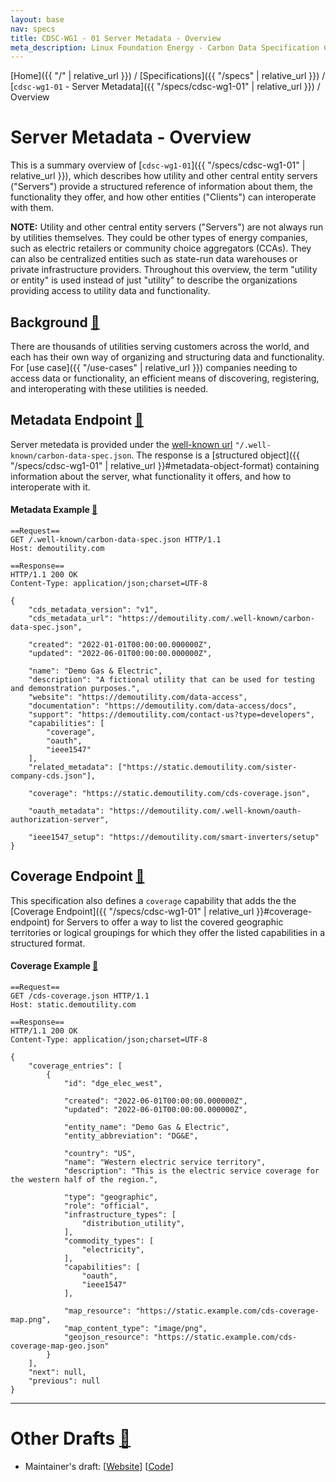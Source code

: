 ```yaml
---
layout: base
nav: specs
title: CDSC-WG1 - 01 Server Metadata - Overview
meta_description: Linux Foundation Energy - Carbon Data Specification Consortium (CDSC) - Connectivity Working Group (WG1) - Specifications - cdsc-wg1-01 - Server Metadata - Overview
---
```

[Home]({{ "/" | relative_url }}) / [Specifications]({{ "/specs" | relative_url }}) / [`cdsc-wg1-01` - Server Metadata]({{ "/specs/cdsc-wg1-01" | relative_url }}) / Overview

# Server Metadata - Overview

This is a summary overview of [`cdsc-wg1-01`]({{ "/specs/cdsc-wg1-01" | relative_url }}), which describes how utility and other central entity servers ("Servers") provide a structured reference of information about them, the functionality they offer, and how other entities ("Clients") can interoperate with them.

**NOTE:** Utility and other central entity servers ("Servers") are not always run by utilities themselves.
They could be other types of energy companies, such as electric retailers or community choice aggregators (CCAs).
They can also be centralized entities such as state-run data warehouses or private infrastructure providers.
Throughout this overview, the term "utility or entity" is used instead of just "utility" to describe the organizations providing access to utility data and functionality.

## Background <a id="background" href="#background" class="permalink">🔗</a>

There are thousands of utilities serving customers across the world, and each has their own way of organizing and structuring data and functionality.
For [use case]({{ "/use-cases" | relative_url }}) companies needing to access data or functionality, an efficient means of discovering, registering, and interoperating with these utilities is needed.

## Metadata Endpoint <a id="metadata-endpoint" href="#metadata-endpoint" class="permalink">🔗</a>

Server metedata is provided under the [well-known url](https://datatracker.ietf.org/doc/html/rfc8615) `"/.well-known/carbon-data-spec.json`.
The response is a [structured object]({{ "/specs/cdsc-wg1-01" | relative_url }}#metadata-object-format) containing information about the server, what functionality it offers, and how to interoperate with it.

#### Metadata Example <a id="metadata-example" href="#metadata-example" class="permalink">🔗</a>
```
==Request==
GET /.well-known/carbon-data-spec.json HTTP/1.1
Host: demoutility.com

==Response==
HTTP/1.1 200 OK
Content-Type: application/json;charset=UTF-8

{
    "cds_metadata_version": "v1",
    "cds_metadata_url": "https://demoutility.com/.well-known/carbon-data-spec.json",

    "created": "2022-01-01T00:00:00.000000Z",
    "updated": "2022-06-01T00:00:00.000000Z",

    "name": "Demo Gas & Electric",
    "description": "A fictional utility that can be used for testing and demonstration purposes.",
    "website": "https://demoutility.com/data-access",
    "documentation": "https://demoutility.com/data-access/docs",
    "support": "https://demoutility.com/contact-us?type=developers",
    "capabilities": [
        "coverage",
        "oauth",
        "ieee1547"
    ],
    "related_metadata": ["https://static.demoutility.com/sister-company-cds.json"],

    "coverage": "https://static.demoutility.com/cds-coverage.json",

    "oauth_metadata": "https://demoutility.com/.well-known/oauth-authorization-server",

    "ieee1547_setup": "https://demoutility.com/smart-inverters/setup"
}
```

## Coverage Endpoint <a id="coverage-endpoint" href="#coverage-endpoint" class="permalink">🔗</a>

This specification also defines a `coverage` capability that adds the the [Coverage Endpoint]({{ "/specs/cdsc-wg1-01" | relative_url }}#coverage-endpoint) for Servers to offer a way to list the covered geographic territories or logical groupings for which they offer the listed capabilities in a structured format.

#### Coverage Example <a id="coverage-example" href="#coverage-example" class="permalink">🔗</a>
```
==Request==
GET /cds-coverage.json HTTP/1.1
Host: static.demoutility.com

==Response==
HTTP/1.1 200 OK
Content-Type: application/json;charset=UTF-8

{
    "coverage_entries": [
        {
            "id": "dge_elec_west",

            "created": "2022-06-01T00:00:00.000000Z",
            "updated": "2022-06-01T00:00:00.000000Z",

            "entity_name": "Demo Gas & Electric",
            "entity_abbreviation": "DG&E",

            "country": "US",
            "name": "Western electric service territory",
            "description": "This is the electric service coverage for the western half of the region.",

            "type": "geographic",
            "role": "official",
            "infrastructure_types": [
                "distribution_utility",
            ],
            "commodity_types": [
                "electricity",
            ],
            "capabilities": [
                "oauth",
                "ieee1547"
            ],

            "map_resource": "https://static.example.com/cds-coverage-map.png",
            "map_content_type": "image/png",
            "geojson_resource": "https://static.example.com/cds-coverage-map-geo.json"
        }
    ],
    "next": null,
    "previous": null
}
```

---

# Other Drafts <a id="other-drafts" href="#other-drafts" class="permalink">🔗</a>

* Maintainer's draft: [[Website](https://daniel-utilityapi.github.io/Connectivity/specs/cdsc-wg1-01/overview)] [[Code](https://github.com/daniel-utilityapi/Connectivity/blob/main/website/specs/cdsc-wg1-01/overview.md)]

